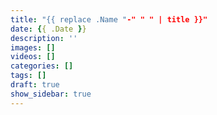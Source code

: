 ```yaml
---
title: "{{ replace .Name "-" " " | title }}"
date: {{ .Date }}
description: ''
images: []
videos: []
categories: []
tags: []
draft: true
show_sidebar: true
---
```



